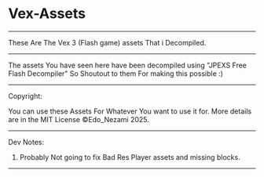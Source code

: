 # Vex-Assets
---------------------------------------------------------------------------------

These Are The Vex 3 (Flash game) assets That i Decompiled.

---------------------------------------------------------------------------------

The assets You have seen here have been decompiled using
"JPEXS Free Flash Decompiler" So Shoutout to them
For making this possible :)

---------------------------------------------------------------------------------

Copyright:

You can use these Assets For Whatever You want to use it for.
More details are in the MIT License
©Edo_Nezami 2025.

---------------------------------------------------------------------------------

Dev Notes:

1. Probably Not going to fix Bad Res Player assets and missing blocks.

---------------------------------------------------------------------------------

